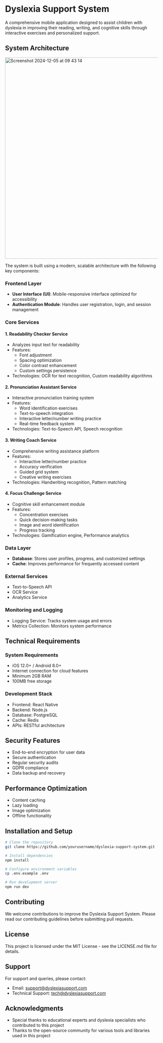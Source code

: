 # Dyslexia Support System

A comprehensive mobile application designed to assist children with dyslexia in improving their reading, writing, and cognitive skills through interactive exercises and personalized support.

## System Architecture
<img width="660" alt="Screenshot 2024-12-05 at 09 43 14" src="https://github.com/user-attachments/assets/5bd84a25-aa43-4b97-9692-221e59afe238">

The system is built using a modern, scalable architecture with the following key components:

### Frontend Layer
- **User Interface (UI)**: Mobile-responsive interface optimized for accessibility
- **Authentication Module**: Handles user registration, login, and session management

### Core Services

#### 1. Readability Checker Service
- Analyzes input text for readability
- Features:
  - Font adjustment
  - Spacing optimization
  - Color contrast enhancement
  - Custom settings persistence
- Technologies: OCR for text recognition, Custom readability algorithms

#### 2. Pronunciation Assistant Service
- Interactive pronunciation training system
- Features:
  - Word identification exercises
  - Text-to-speech integration
  - Interactive letter/number writing practice
  - Real-time feedback system
- Technologies: Text-to-Speech API, Speech recognition

#### 3. Writing Coach Service
- Comprehensive writing assistance platform
- Features:
  - Interactive letter/number practice
  - Accuracy verification
  - Guided grid system
  - Creative writing exercises
- Technologies: Handwriting recognition, Pattern matching

#### 4. Focus Challenge Service
- Cognitive skill enhancement module
- Features:
  - Concentration exercises
  - Quick decision-making tasks
  - Image and word identification
  - Progress tracking
- Technologies: Gamification engine, Performance analytics

### Data Layer
- **Database**: Stores user profiles, progress, and customized settings
- **Cache**: Improves performance for frequently accessed content

### External Services
- Text-to-Speech API
- OCR Service
- Analytics Service

### Monitoring and Logging
- Logging Service: Tracks system usage and errors
- Metrics Collection: Monitors system performance

## Technical Requirements

### System Requirements
- iOS 12.0+ / Android 8.0+
- Internet connection for cloud features
- Minimum 2GB RAM
- 100MB free storage

### Development Stack
- Frontend: React Native
- Backend: Node.js
- Database: PostgreSQL
- Cache: Redis
- APIs: RESTful architecture

## Security Features
- End-to-end encryption for user data
- Secure authentication
- Regular security audits
- GDPR compliance
- Data backup and recovery

## Performance Optimization
- Content caching
- Lazy loading
- Image optimization
- Offline functionality

## Installation and Setup

```bash
# Clone the repository
git clone https://github.com/yourusername/dyslexia-support-system.git

# Install dependencies
npm install

# Configure environment variables
cp .env.example .env

# Run development server
npm run dev
```

## Contributing
We welcome contributions to improve the Dyslexia Support System. Please read our contributing guidelines before submitting pull requests.

## License
This project is licensed under the MIT License - see the LICENSE.md file for details.

## Support
For support and queries, please contact:
- Email: support@dyslexiasupport.com
- Technical Support: tech@dyslexiasupport.com

## Acknowledgments
- Special thanks to educational experts and dyslexia specialists who contributed to this project
- Thanks to the open-source community for various tools and libraries used in this project
